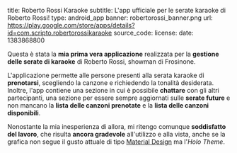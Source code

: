 title: Roberto Rossi Karaoke
subtitle: L'app ufficiale per le serate karaoke di Roberto Rossi!
type: android_app
banner: robertorossi_banner.png
url: https://play.google.com/store/apps/details?id=com.scripto.robertorossikaraoke
source_code:
license:
date: 1383868800

Questa è stata la **mia prima vera applicazione** realizzata per la 
**gestione delle serate di karaoke** di Roberto Rossi, showman di Frosinone.

L'applicazione permette alle persone presenti alla serata karaoke di **prenotarsi**, scegliendo la canzone e richiedendo la tonalità desiderata.
Inoltre, l'app contiene una sezione in cui è possibile **chattare** con gli altri 
partecipanti, una sezione per essere sempre aggiornati sulle **serate future** e 
non mancano la **lista delle canzoni prenotate** e la **lista delle canzoni disponibili**.

Nonostante la mia inesperienza di allora, mi ritengo 
comunque **soddisfatto del lavoro**, che risulta **ancora gradevole** all'utilizzo e alla vista, anche se la grafica non 
segue il gusto attuale di tipo [Material Design](https://material.google.com/) ma l'*Holo Theme*.